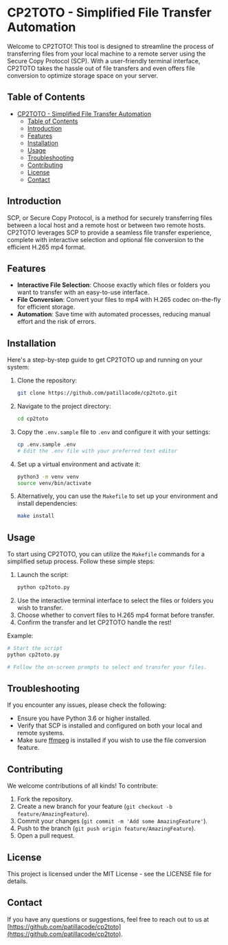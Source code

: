 # CP2TOTO - Simplified File Transfer Automation

Welcome to CP2TOTO! This tool is designed to streamline the process of transferring files from your local machine to a remote server using the Secure Copy Protocol (SCP). With a user-friendly terminal interface, CP2TOTO takes the hassle out of file transfers and even offers file conversion to optimize storage space on your server.

## Table of Contents
- [CP2TOTO - Simplified File Transfer Automation](#cp2toto---simplified-file-transfer-automation)
  - [Table of Contents](#table-of-contents)
  - [Introduction](#introduction)
  - [Features](#features)
  - [Installation](#installation)
  - [Usage](#usage)
  - [Troubleshooting](#troubleshooting)
  - [Contributing](#contributing)
  - [License](#license)
  - [Contact](#contact)

## Introduction
SCP, or Secure Copy Protocol, is a method for securely transferring files between a local host and a remote host or between two remote hosts. CP2TOTO leverages SCP to provide a seamless file transfer experience, complete with interactive selection and optional file conversion to the efficient H.265 mp4 format.

## Features
- **Interactive File Selection**: Choose exactly which files or folders you want to transfer with an easy-to-use interface.
- **File Conversion**: Convert your files to mp4 with H.265 codec on-the-fly for efficient storage.
- **Automation**: Save time with automated processes, reducing manual effort and the risk of errors.

## Installation
Here's a step-by-step guide to get CP2TOTO up and running on your system:

1. Clone the repository:
   ```bash
   git clone https://github.com/patillacode/cp2toto.git
   ```
2. Navigate to the project directory:
   ```bash
   cd cp2toto
   ```
3. Copy the `.env.sample` file to `.env` and configure it with your settings:
   ```bash
   cp .env.sample .env
   # Edit the .env file with your preferred text editor
   ```
4. Set up a virtual environment and activate it:
   ```bash
   python3 -m venv venv
   source venv/bin/activate
   ```
5. Alternatively, you can use the `Makefile` to set up your environment and install dependencies:
   ```bash
   make install
   ```

## Usage
To start using CP2TOTO, you can utilize the `Makefile` commands for a simplified setup process. Follow these simple steps:

1. Launch the script:
   ```bash
   python cp2toto.py
   ```
2. Use the interactive terminal interface to select the files or folders you wish to transfer.
3. Choose whether to convert files to H.265 mp4 format before transfer.
4. Confirm the transfer and let CP2TOTO handle the rest!

Example:
```bash
# Start the script
python cp2toto.py

# Follow the on-screen prompts to select and transfer your files.
```

## Troubleshooting
If you encounter any issues, please check the following:

- Ensure you have Python 3.6 or higher installed.
- Verify that SCP is installed and configured on both your local and remote systems.
- Make sure [ffmpeg](https://ffmpeg.org/) is installed if you wish to use the file conversion feature.

## Contributing
We welcome contributions of all kinds! To contribute:

1. Fork the repository.
2. Create a new branch for your feature (`git checkout -b feature/AmazingFeature`).
3. Commit your changes (`git commit -m 'Add some AmazingFeature'`).
4. Push to the branch (`git push origin feature/AmazingFeature`).
5. Open a pull request.

## License
This project is licensed under the MIT License - see the LICENSE file for details.

## Contact
If you have any questions or suggestions, feel free to reach out to us at [https://github.com/patillacode/cp2toto](https://github.com/patillacode/cp2toto).
